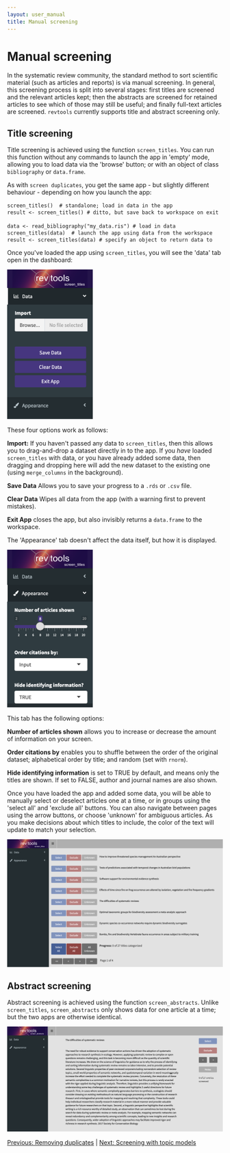 ```yaml
---
layout: user_manual
title: Manual screening
---
```

<head>
  <!-- Global site tag (gtag.js) - Google Analytics -->
  <script async src="https://www.googletagmanager.com/gtag/js?id=UA-121833450-2"></script>
  <script>
    window.dataLayer = window.dataLayer || [];
    function gtag(){dataLayer.push(arguments);}
    gtag('js', new Date());

    gtag('config', 'UA-121833450-2');
  </script>
</head>

# Manual screening
In the systematic review community, the standard method to sort scientific material (such as articles and reports) is via manual screening. In general, this screening process is split into several stages: first titles are screened and the relevant articles kept; then the abstracts are screened for retained articles to see which of those may still be useful; and finally full-text articles are screened. <code>revtools</code> currently supports title and abstract screening only.

## Title screening
Title screening is achieved using the function <code>screen_titles</code>. You can run this function without any commands to launch the app in 'empty' mode, allowing you to load data via the 'browse' button; or with an object of class <code>bibliography</code> or <code>data.frame</code>.

As with <code>screen duplicates</code>, you get the same app - but slightly different behaviour - depending on how you launch the app:

```
screen_titles()  # standalone; load in data in the app
result <- screen_titles() # ditto, but save back to workspace on exit

data <- read_bibliography("my_data.ris") # load in data
screen_titles(data)  # launch the app using data from the workspace
result <- screen_titles(data) # specify an object to return data to
```

Once you've loaded the app using <code>screen_titles</code>, you will see the 'data' tab open in the dashboard:

<img src="/assets/screenshots/screen_titles_data_tab.png" width="200"/>

These four options work as follows:

<b>Import:</b> If you haven't passed any data to <code>screen_titles</code>, then this allows you to drag-and-drop a dataset directly in to the app. If you _have_ loaded <code>screen_titles</code> with data, or you have already added some data, then dragging and dropping here will add the new dataset to the existing one (using <code>merge_columns</code> in the background).

<b>Save Data</b> Allows you to save your progress to a <code>.rds</code> or <code>.csv</code> file.

<b>Clear Data</b> Wipes all data from the app (with a warning first to prevent mistakes).

<b>Exit App</b> closes the app, but also invisibly returns a <code>data.frame</code> to the workspace.


The 'Appearance' tab doesn't affect the data itself, but how it is displayed.

<img src="/assets/screenshots/screen_titles_appearance_tab.png" width="200"/>

This tab has the following options:

<b>Number of articles shown</b> allows you to increase or decrease the amount of information on your screen.

<b>Order citations by</b> enables you to shuffle between the order of the original dataset; alphabetical order by title; and random (set with <code>rnorm</code>).

<b>Hide identifying information</b> is set to TRUE by default, and means only the titles are shown. If set to FALSE, author and journal names are also shown.

Once you have loaded the app and added some data, you will be able to manually select or deselect articles one at a time, or in groups using the 'select all' and 'exclude all' buttons. You can also navigate between pages using the arrow buttons, or choose 'unknown' for ambiguous articles. As you make decisions about which titles to include, the color of the text will update to match your selection.

<img src="/assets/screenshots/screen_titles.png"/>


## Abstract screening
Abstract screening is achieved using the function <code>screen_abstracts</code>. Unlike <code>screen_titles</code>, <code>screen_abstracts</code> only shows data for one article at a time; but the two apps are otherwise identical.

<img src="/assets/screenshots/screen_abstracts.png"/>

<a href="/user_manual/4_removing_duplicates.html">Previous: Removing duplicates</a> | <a href="/user_manual/6_screening_with_topic_models.html">Next: Screening with topic models</a>